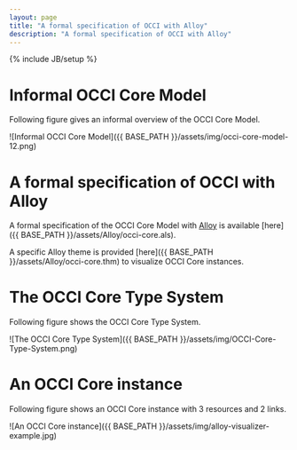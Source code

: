 ```yaml
---
layout: page
title: "A formal specification of OCCI with Alloy"
description: "A formal specification of OCCI with Alloy"
---
```

{% include JB/setup %}

# Informal OCCI Core Model

Following figure gives an informal overview of the OCCI Core Model.

![Informal OCCI Core Model]({{ BASE_PATH }}/assets/img/occi-core-model-12.png)

# A formal specification of OCCI with Alloy

A formal specification of the OCCI Core Model with [Alloy](http://alloy.mit.edu/alloy/) is available [here]({{ BASE_PATH }}/assets/Alloy/occi-core.als).

A specific Alloy theme is provided [here]({{ BASE_PATH }}/assets/Alloy/occi-core.thm) to visualize OCCI Core instances.

# The OCCI Core Type System

Following figure shows the OCCI Core Type System.

![The OCCI Core Type System]({{ BASE_PATH }}/assets/img/OCCI-Core-Type-System.png)

# An OCCI Core instance

Following figure shows an OCCI Core instance with 3 resources and 2 links.

![An OCCI Core instance]({{ BASE_PATH }}/assets/img/alloy-visualizer-example.jpg)
